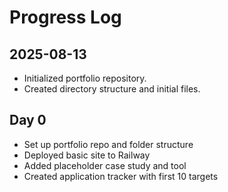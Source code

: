 # Progress Log

## 2025-08-13

- Initialized portfolio repository.
- Created directory structure and initial files.

## Day 0
- Set up portfolio repo and folder structure
- Deployed basic site to Railway
- Added placeholder case study and tool
- Created application tracker with first 10 targets
